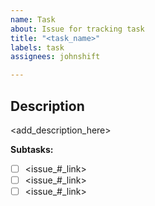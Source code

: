 ```yaml
---
name: Task
about: Issue for tracking task
title: "<task_name>"
labels: task
assignees: johnshift

---
```


## Description
<add_description_here>

**Subtasks:**

- [ ] <issue_#_link>
- [ ] <issue_#_link>
- [ ] <issue_#_link>
